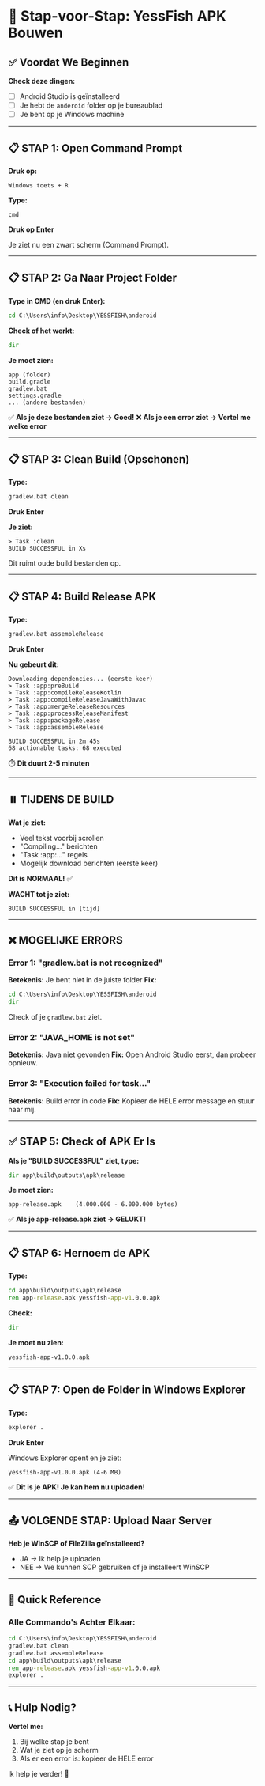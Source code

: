 # 🎯 Stap-voor-Stap: YessFish APK Bouwen

## ✅ Voordat We Beginnen

**Check deze dingen:**
- [ ] Android Studio is geïnstalleerd
- [ ] Je hebt de `anderoid` folder op je bureaublad
- [ ] Je bent op je Windows machine

---

## 📋 STAP 1: Open Command Prompt

**Druk op:**
```
Windows toets + R
```

**Type:**
```
cmd
```

**Druk op Enter**

Je ziet nu een zwart scherm (Command Prompt).

---

## 📋 STAP 2: Ga Naar Project Folder

**Type in CMD (en druk Enter):**
```cmd
cd C:\Users\info\Desktop\YESSFISH\anderoid
```

**Check of het werkt:**
```cmd
dir
```

**Je moet zien:**
```
app (folder)
build.gradle
gradlew.bat
settings.gradle
... (andere bestanden)
```

✅ **Als je deze bestanden ziet → Goed!**
❌ **Als je een error ziet → Vertel me welke error**

---

## 📋 STAP 3: Clean Build (Opschonen)

**Type:**
```cmd
gradlew.bat clean
```

**Druk Enter**

**Je ziet:**
```
> Task :clean
BUILD SUCCESSFUL in Xs
```

Dit ruimt oude build bestanden op.

---

## 📋 STAP 4: Build Release APK

**Type:**
```cmd
gradlew.bat assembleRelease
```

**Druk Enter**

**Nu gebeurt dit:**
```
Downloading dependencies... (eerste keer)
> Task :app:preBuild
> Task :app:compileReleaseKotlin
> Task :app:compileReleaseJavaWithJavac
> Task :app:mergeReleaseResources
> Task :app:processReleaseManifest
> Task :app:packageRelease
> Task :app:assembleRelease

BUILD SUCCESSFUL in 2m 45s
68 actionable tasks: 68 executed
```

⏱️ **Dit duurt 2-5 minuten**

---

## ⏸️ TIJDENS DE BUILD

**Wat je ziet:**
- Veel tekst voorbij scrollen
- "Compiling..." berichten
- "Task :app:..." regels
- Mogelijk download berichten (eerste keer)

**Dit is NORMAAL!** ✅

**WACHT tot je ziet:**
```
BUILD SUCCESSFUL in [tijd]
```

---

## ❌ MOGELIJKE ERRORS

### Error 1: "gradlew.bat is not recognized"
**Betekenis:** Je bent niet in de juiste folder
**Fix:**
```cmd
cd C:\Users\info\Desktop\YESSFISH\anderoid
dir
```
Check of je `gradlew.bat` ziet.

### Error 2: "JAVA_HOME is not set"
**Betekenis:** Java niet gevonden
**Fix:**
Open Android Studio eerst, dan probeer opnieuw.

### Error 3: "Execution failed for task..."
**Betekenis:** Build error in code
**Fix:**
Kopieer de HELE error message en stuur naar mij.

---

## ✅ STAP 5: Check of APK Er Is

**Als je "BUILD SUCCESSFUL" ziet, type:**
```cmd
dir app\build\outputs\apk\release
```

**Je moet zien:**
```
app-release.apk    (4.000.000 - 6.000.000 bytes)
```

✅ **Als je app-release.apk ziet → GELUKT!**

---

## 📋 STAP 6: Hernoem de APK

**Type:**
```cmd
cd app\build\outputs\apk\release
ren app-release.apk yessfish-app-v1.0.0.apk
```

**Check:**
```cmd
dir
```

**Je moet nu zien:**
```
yessfish-app-v1.0.0.apk
```

---

## 📋 STAP 7: Open de Folder in Windows Explorer

**Type:**
```cmd
explorer .
```

**Druk Enter**

Windows Explorer opent en je ziet:
```
yessfish-app-v1.0.0.apk (4-6 MB)
```

✅ **Dit is je APK! Je kan hem nu uploaden!**

---

## 📤 VOLGENDE STAP: Upload Naar Server

**Heb je WinSCP of FileZilla geïnstalleerd?**
- JA → Ik help je uploaden
- NEE → We kunnen SCP gebruiken of je installeert WinSCP

---

## 🎯 Quick Reference

### Alle Commando's Achter Elkaar:
```cmd
cd C:\Users\info\Desktop\YESSFISH\anderoid
gradlew.bat clean
gradlew.bat assembleRelease
cd app\build\outputs\apk\release
ren app-release.apk yessfish-app-v1.0.0.apk
explorer .
```

---

## 📞 Hulp Nodig?

**Vertel me:**
1. Bij welke stap je bent
2. Wat je ziet op je scherm
3. Als er een error is: kopieer de HELE error

Ik help je verder! 🚀
